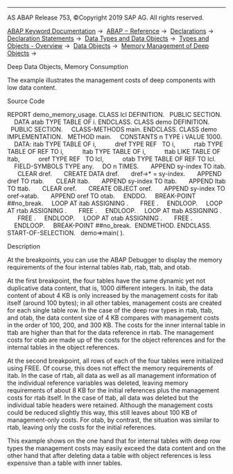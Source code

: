   

* * *

AS ABAP Release 753, ©Copyright 2019 SAP AG. All rights reserved.

[ABAP Keyword Documentation](javascript:call_link\('abenabap.htm'\)) →  [ABAP − Reference](javascript:call_link\('abenabap_reference.htm'\)) →  [Declarations](javascript:call_link\('abendeclarations.htm'\)) →  [Declaration Statements](javascript:call_link\('abenabap_declarations.htm'\)) →  [Data Types and Data Objects](javascript:call_link\('abentypes_and_objects.htm'\)) →  [Types and Objects - Overview](javascript:call_link\('abentypes_objects_oview.htm'\)) →  [Data Objects](javascript:call_link\('abendata_objects.htm'\)) →  [Memory Management of Deep Objects](javascript:call_link\('abenmemory_consumption.htm'\)) → 

Deep Data Objects, Memory Consumption

The example illustrates the management costs of deep components with low data content.

Source Code

REPORT demo\_memory\_usage.
CLASS lcl DEFINITION.
  PUBLIC SECTION.
    DATA atab TYPE TABLE OF i.
ENDCLASS.
CLASS demo DEFINITION.
  PUBLIC SECTION.
    CLASS-METHODS main.
ENDCLASS.
CLASS demo IMPLEMENTATION.
  METHOD main.
    CONSTANTS n TYPE i VALUE 1000.
    DATA: itab TYPE TABLE OF i,
          dref TYPE REF   TO i,
          rtab TYPE TABLE OF REF TO i,
          ltab TYPE TABLE OF i,
          ttab LIKE TABLE OF ltab,
          oref TYPE REF   TO lcl,
          otab TYPE TABLE OF REF TO lcl.
    FIELD-SYMBOLS <line> TYPE any.
    DO n TIMES.
      APPEND sy-index TO itab.
      CLEAR dref.
      CREATE DATA dref.
      dref->\* = sy-index.
      APPEND dref TO rtab.
      CLEAR ltab.
      APPEND sy-index TO ltab.
      APPEND ltab TO ttab.
      CLEAR oref.
      CREATE OBJECT oref.
      APPEND sy-index TO oref->atab.
      APPEND oref TO otab.
    ENDDO.
    BREAK-POINT ##no\_break.
    LOOP AT itab ASSIGNING <line>.
      FREE <line>.
    ENDLOOP.
    LOOP AT rtab ASSIGNING <line>.
      FREE <line>.
    ENDLOOP.
    LOOP AT ttab ASSIGNING <line>.
      FREE <line>.
    ENDLOOP.
    LOOP AT otab ASSIGNING <line>.
      FREE <line>.
    ENDLOOP.
    BREAK-POINT ##no\_break.  ENDMETHOD.
ENDCLASS.
START-OF-SELECTION.
  demo=>main( ).

Description

At the breakpoints, you can use the ABAP Debugger to display the memory requirements of the four internal tables itab, rtab, ttab, and otab.

At the first breakpoint, the four tables have the same dynamic yet not duplicative data content, that is, 1000 different integers. In itab, the data content of about 4 KB is only increased by the management costs for itab itself (around 100 bytes); in all other tables, management costs are created for each single table row. In the case of the deep row types in rtab, ttab, and otab, the data content size of 4 KB compares with management costs in the order of 100, 200, and 300 KB. The costs for the inner internal table in ttab are higher than that for the data reference in rtab. The management costs for otab are made up of the costs for the object references and for the internal tables in the object references.

At the second breakpoint, all rows of each of the four tables were initialized using FREE. Of course, this does not effect the memory requirements of itab. In the case of rtab, all data as well as all management information of the individual reference variables was deleted, leaving memory requirements of about 8 KB for the initial references plus the management costs for rtab itself. In the case of ttab, all data was deleted but the individual table headers were retained. Although the management costs could be reduced slightly this way, this still leaves about 100 KB of management-only costs. For otab, by contrast, the situation was similar to rtab, leaving only the costs for the initial references.

This example shows on the one hand that for internal tables with deep row types the management costs may easily exceed the data content and on the other hand that after deleting data a table with object references is less expensive than a table with inner tables.